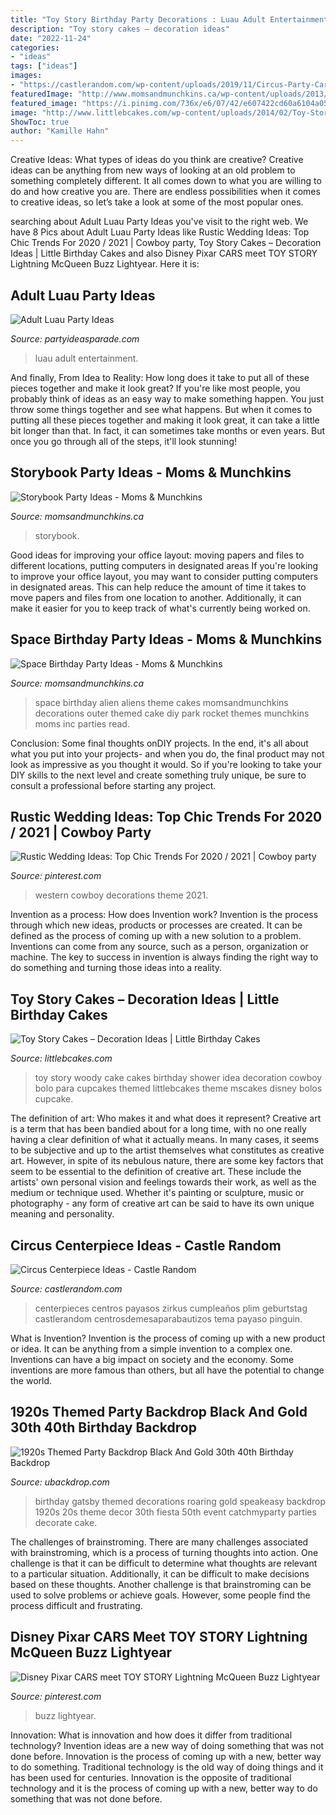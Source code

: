 ```yaml
---
title: "Toy Story Birthday Party Decorations : Luau Adult Entertainment"
description: "Toy story cakes – decoration ideas"
date: "2022-11-24"
categories:
- "ideas"
tags: ["ideas"]
images:
- "https://castlerandom.com/wp-content/uploads/2019/11/Circus-Party-Carnival-Party-Birthday-Centerpiece-Table-Decoration.jpg"
featuredImage: "http://www.momsandmunchkins.ca/wp-content/uploads/2013/10/storybook-party-ideas-slider.jpg"
featured_image: "https://i.pinimg.com/736x/e6/07/42/e607422cd60a6104a058e303c9c6dd54.jpg"
image: "http://www.littlebcakes.com/wp-content/uploads/2014/02/Toy-Story-Cakes.jpg"
ShowToc: true
author: "Kamille Hahn"
---
```



Creative Ideas: What types of ideas do you think are creative?
Creative ideas can be anything from new ways of looking at an old problem to something completely different. It all comes down to what you are willing to do and how creative you are. There are endless possibilities when it comes to creative ideas, so let’s take a look at some of the most popular ones.

	

		
searching about Adult Luau Party Ideas you've visit to the right web. We have 8 Pics about Adult Luau Party Ideas like Rustic Wedding Ideas: Top Chic Trends For 2020 / 2021 | Cowboy party, Toy Story Cakes – Decoration Ideas | Little Birthday Cakes and also Disney Pixar CARS meet TOY STORY Lightning McQueen Buzz Lightyear. Here it is:
		
    
## Adult Luau Party Ideas

<img loading=lazy src="http://www.partyideasparade.com/images/luauhuladancerluaubirthdayparty.jpg" onerror="this.onerror=null;this.src='https://tse3.mm.bing.net/th?id=OIP.TlK8AHQdoE4lpXNKeABN7QHaJ4&amp;pid=15.1';" alt="Adult Luau Party Ideas">

_Source: partyideasparade.com_

>luau adult entertainment. 

	

And finally, From Idea to Reality: How long does it take to put all of these pieces together and make it look great?
If you're like most people, you probably think of ideas as an easy way to make something happen. You just throw some things together and see what happens. But when it comes to putting all these pieces together and making it look great, it can take a little bit longer than that. In fact, it can sometimes take months or even years. But once you go through all of the steps, it'll look stunning!

    
## Storybook Party Ideas - Moms &amp; Munchkins

<img loading=lazy src="http://www.momsandmunchkins.ca/wp-content/uploads/2013/10/storybook-party-ideas-slider.jpg" onerror="this.onerror=null;this.src='https://tse1.mm.bing.net/th?id=OIP.q3LDl5iHbgWTxmc6afACMgHaEL&amp;pid=15.1';" alt="Storybook Party Ideas - Moms &amp; Munchkins">

_Source: momsandmunchkins.ca_

>storybook. 

	

Good ideas for improving your office layout: moving papers and files to different locations, putting computers in designated areas
If you're looking to improve your office layout, you may want to consider putting computers in designated areas. This can help reduce the amount of time it takes to move papers and files from one location to another. Additionally, it can make it easier for you to keep track of what's currently being worked on.

    
## Space Birthday Party Ideas - Moms &amp; Munchkins

<img loading=lazy src="https://www.momsandmunchkins.ca/wp-content/uploads/2014/02/space-birthday-party-ideas.jpg" onerror="this.onerror=null;this.src='https://tse4.mm.bing.net/th?id=OIP.dzZH7xOrLmURAYjlSMGRwgHaSZ&amp;pid=15.1';" alt="Space Birthday Party Ideas - Moms &amp; Munchkins">

_Source: momsandmunchkins.ca_

>space birthday alien aliens theme cakes momsandmunchkins decorations outer themed cake diy park rocket themes munchkins moms inc parties read. 

	

Conclusion: Some final thoughts onDIY projects.
In the end, it's all about what you put into your projects- and when you do, the final product may not look as impressive as you thought it would. So if you're looking to take your DIY skills to the next level and create something truly unique, be sure to consult a professional before starting any project.

    
## Rustic Wedding Ideas: Top Chic Trends For 2020 / 2021 | Cowboy Party

<img loading=lazy src="https://i.pinimg.com/736x/e6/07/42/e607422cd60a6104a058e303c9c6dd54.jpg" onerror="this.onerror=null;this.src='https://tse3.mm.bing.net/th?id=OIP.bAolx3uRbnvlNy3cGAIIzQHaLG&amp;pid=15.1';" alt="Rustic Wedding Ideas: Top Chic Trends For 2020 / 2021 | Cowboy party">

_Source: pinterest.com_

>western cowboy decorations theme 2021. 

	

Invention as a process: How does Invention work?
Invention is the process through which new ideas, products or processes are created. It can be defined as the process of coming up with a new solution to a problem. Inventions can come from any source, such as a person, organization or machine. The key to success in invention is always finding the right way to do something and turning those ideas into a reality.

    
## Toy Story Cakes – Decoration Ideas | Little Birthday Cakes

<img loading=lazy src="http://www.littlebcakes.com/wp-content/uploads/2014/02/Toy-Story-Cakes.jpg" onerror="this.onerror=null;this.src='https://tse3.mm.bing.net/th?id=OIP.bapMZ-u2WMAUOaOsA05TngHaJ4&amp;pid=15.1';" alt="Toy Story Cakes – Decoration Ideas | Little Birthday Cakes">

_Source: littlebcakes.com_

>toy story woody cake cakes birthday shower idea decoration cowboy bolo para cupcakes themed littlebcakes theme mscakes disney bolos cupcake. 

	

The definition of art: Who makes it and what does it represent?
Creative art is a term that has been bandied about for a long time, with no one really having a clear definition of what it actually means. In many cases, it seems to be subjective and up to the artist themselves what constitutes as creative art. However, in spite of its nebulous nature, there are some key factors that seem to be essential to the definition of creative art. These include the artists' own personal vision and feelings towards their work, as well as the medium or technique used. Whether it's painting or sculpture, music or photography - any form of creative art can be said to have its own unique meaning and personality.

    
## Circus Centerpiece Ideas - Castle Random

<img loading=lazy src="https://castlerandom.com/wp-content/uploads/2019/11/Circus-Party-Carnival-Party-Birthday-Centerpiece-Table-Decoration.jpg" onerror="this.onerror=null;this.src='https://tse2.mm.bing.net/th?id=OIP.uTxirFu9TirAKRsUwLUvvgHaLw&amp;pid=15.1';" alt="Circus Centerpiece Ideas - Castle Random">

_Source: castlerandom.com_

>centerpieces centros payasos zirkus cumpleaños plim geburtstag castlerandom centrosdemesaparabautizos tema payaso pinguin. 

	

What is Invention?
Invention is the process of coming up with a new product or idea. It can be anything from a simple invention to a complex one. Inventions can have a big impact on society and the economy. Some inventions are more famous than others, but all have the potential to change the world.

    
## 1920s Themed Party Backdrop Black And Gold 30th 40th Birthday Backdrop

<img loading=lazy src="https://cdn.shopify.com/s/files/1/2801/1836/products/1920sThemedParty_1024x1024@2x.png?v=1590457612" onerror="this.onerror=null;this.src='https://tse4.mm.bing.net/th?id=OIP.B3KAd6e3EirhL63zZmTNZwHaKv&amp;pid=15.1';" alt="1920s Themed Party Backdrop Black And Gold 30th 40th Birthday Backdrop">

_Source: ubackdrop.com_

>birthday gatsby themed decorations roaring gold speakeasy backdrop 1920s 20s theme decor 30th fiesta 50th event catchmyparty parties decorate cake. 

	

The challenges of brainstroming.
There are many challenges associated with brainstroming, which is a process of turning thoughts into action. One challenge is that it can be difficult to determine what thoughts are relevant to a particular situation. Additionally, it can be difficult to make decisions based on these thoughts. Another challenge is that brainstroming can be used to solve problems or achieve goals. However, some people find the process difficult and frustrating.

    
## Disney Pixar CARS Meet TOY STORY Lightning McQueen Buzz Lightyear

<img loading=lazy src="https://i.pinimg.com/736x/8f/ac/84/8fac84f41981e90e8d2bc3d90c918857.jpg" onerror="this.onerror=null;this.src='https://tse2.mm.bing.net/th?id=OIP.4aPG43sDS564SodeET_9KgHaEK&amp;pid=15.1';" alt="Disney Pixar CARS meet TOY STORY Lightning McQueen Buzz Lightyear">

_Source: pinterest.com_

>buzz lightyear. 

	

Innovation: What is innovation and how does it differ from traditional technology?
Invention ideas are a new way of doing something that was not done before. Innovation is the process of coming up with a new, better way to do something. Traditional technology is the old way of doing things and it has been used for centuries. Innovation is the opposite of traditional technology and it is the process of coming up with a new, better way to do something that was not done before.

